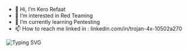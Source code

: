 - 👋 Hi, I’m Kero Refaat 
- 👀 I’m interested in Red Teaming
- 🌱 I’m currently learning Pentesting
- 📫 How to reach me linked in : linkedin.com/in/trojan-4x-10502a270


<img src="https://readme-typing-svg.demolab.com?font=Fira+Code&duration=5004&pause=1000&color=9C1414&background=71380800&repeat=false&random=false&width=436&lines=hello+%F0%9F%91%8B+My+name+is+kerolos+refaat" alt="Typing SVG" />

